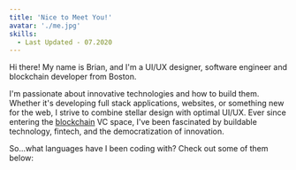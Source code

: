 ```yaml
---
title: 'Nice to Meet You!'
avatar: './me.jpg'
skills:
  - Last Updated - 07.2020
---
```


Hi there! My name is Brian, and I'm a UI/UX designer, software engineer and blockchain developer from Boston.

I'm passionate about innovative technologies and how to build them. Whether it's developing full stack applications, websites, or something new for the web, I strive to combine stellar design with optimal UI/UX. Ever since entering the [blockchain](https://www.investopedia.com/terms/b/blockchain.asp) VC space, I've been fascinated by buildable technology, fintech, and the democratization of innovation.

So...what languages have I been coding with? Check out some of them below:
